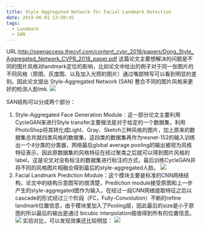 ```yaml
---
title: Style Aggregated Network for Facial Landmark Detection
date: 2019-06-01 13:50:45
tags:
  - Landmark
  - GAN
---
```

URL:http://openaccess.thecvf.com/content_cvpr_2018/papers/Dong_Style_Aggregated_Network_CVPR_2018_paper.pdf
这篇论文主要想解决的问题是不同的图片风格对landmark定位的影响，比如论文中给出的例子对于同一张图片的不同风格（原图、灰度图、以及加入光照的图片）通过嘴部特写可以看到明显的差别。因此论文提出 Style-Aggregated Network (SAN) 整合不同的图片风格来更好的检测人脸lmk.
![](Style-Aggregated-Network-for-Facial-Landmark-Detection-image002.png)

SAN结构可以分成两个部分：
1. Style-Aggregated Face Generation Module：这一部分论文主要利用CycleGAN来进行Style transfer主要做法是对于给定的一个数据集，利用PhotoShop将其转化成Light、Gray、Sketch三种风格的图片，加上原来的数据集总共就四类风格的数据集，这四类的数据集再作为resnet-152的输入训练出一个4分类的分类器，网络最后global average pooling的输出被视为风格特征表示，因此原数据集的风格特征在经过聚类之后就可以得到图片风格的label，这是论文对没有标注的数据集进行标注的方式，最后训练CycleGAN并将不同的风格图片相融合得到最后的style-aggregated人脸。
![](Style-Aggregated-Network-for-Facial-Landmark-Detection-image003.png)
2. Facial Landmark Prediction Module：这个模块主要是标准的CNN网络结构，论文中的结构示意图写的很清楚，Prediction module接受原图和上一步产生的style-aggregated图作为输入，在经过一段CNN网络提取特征之后以cascade的形式经过三个阶段（FC，Fully-Convolution）不断的refine landmark位置信息，由于模块里加入了Pooling层，因此最后的size是小于原图的所以最后的输出是通过 bicubic interpolation插值得到所有的位置信息。
![](Style-Aggregated-Network-for-Facial-Landmark-Detection-image004.png)
实验对比，可以发现效果还比较明显：
![](Style-Aggregated-Network-for-Facial-Landmark-Detection-image005.png)
